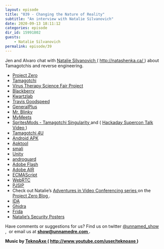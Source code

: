 ```yaml
---
layout: episode
title: "039 - Changing the Nature of Reality"
subtitle: "An interview with Natalie Silvanovich"
date: 2020-09-13 18:11:12
categories: episode
dir_id: 15991802
guests:
    - Natalie Silvanovich
permalink: episode/39
---
```

<p>
 Jen and Alvaro chat with
 <a href="https://twitter.com/natashenka">
  Natalie Silvanovich
 </a>
 (
 <a href="http://natashenka.ca/">
  http://natashenka.ca/
 </a>
 ) about Tamagotchis and reverse engineering.
</p>
<ul>
 <li>
  <a href="https://en.wikipedia.org/wiki/Project_Zero">
   Project Zero
  </a>
 </li>
 <li>
  <a href="https://en.wikipedia.org/wiki/Tamagotchi">
   Tamagotchi
  </a>
 </li>
 <li>
  <a href="http://cwsf.ca/legacy/www.cwsf2003.org/e_prizes_winners_div_hm.html">
   Virus Therapy Science Fair Project
  </a>
 </li>
 <li>
  <a href="https://en.wikipedia.org/wiki/BlackBerry_Limited">
   Blackberry
  </a>
 </li>
 <li>
  <a href="https://www.kwartzlab.ca/">
   Kwartzlab
  </a>
 </li>
 <li>
  <a href="https://twitter.com/travisgoodspeed">
   Travis Goodspeed
  </a>
 </li>
 <li>
  <a href="http://www.generalplus.com/">
   GeneralPlus
  </a>
 </li>
 <li>
  <a href="https://twitter.com/mstrblinky">
   Mr. Blinky
  </a>
 </li>
 <li>
  <a href="https://tamatown.com/downloads/">
   MyMeets
  </a>
 </li>
 <li>
  <a href="https://spritesmods.com/?art=tamasingularity">
   SpritesMods - Tamagotchi Singularity
  </a>
  and (
  <a href="https://youtu.be/3_-e_cJ1-Gs">
   Hackaday Supercon Talk Video
  </a>
  )
 </li>
 <li>
  <a href="https://tamagotchi.fandom.com/wiki/Tamagotchi_4U">
   Tamagotchi 4U
  </a>
 </li>
 <li>
  <a href="https://en.wikipedia.org/wiki/Android_application_package">
   Android APK
  </a>
 </li>
 <li>
  <a href="https://ibotpeaches.github.io/Apktool/">
   Apktool
  </a>
 </li>
 <li>
  <a href="https://github.com/JesusFreke/smali">
   smali
  </a>
 </li>
 <li>
  <a href="https://unity.com/">
   Unity
  </a>
 </li>
 <li>
  <a href="https://github.com/androguard/androguard">
   androguard
  </a>
 </li>
 <li>
  <a href="https://en.wikipedia.org/wiki/Adobe_Flash">
   Adobe Flash
  </a>
 </li>
 <li>
  <a href="https://en.wikipedia.org/wiki/Adobe_AIR">
   Adobe AIR
  </a>
 </li>
 <li>
  <a href="https://en.wikipedia.org/wiki/ECMAScript">
   ECMAScript
  </a>
 </li>
 <li>
  <a href="https://webrtc.org/">
   WebRTC
  </a>
 </li>
 <li>
  <a href="https://www.pjsip.org/">
   PJSIP
  </a>
 </li>
 <li>
  Check out Natalie’s
  <a href="https://googleprojectzero.blogspot.com/2018/12/adventures-in-video-conferencing-part-1.html">
   Adventures
  </a>
  <a href="https://googleprojectzero.blogspot.com/2018/12/adventures-in-video-conferencing-part-2.html">
   in
  </a>
  <a href="https://googleprojectzero.blogspot.com/2018/12/adventures-in-video-conferencing-part-3.html">
   Video
  </a>
  <a href="https://googleprojectzero.blogspot.com/2018/12/adventures-in-video-conferencing-part-4.html">
   Conferencing
  </a>
  <a href="https://googleprojectzero.blogspot.com/2018/12/adventures-in-video-conferencing-part-5.html">
   series
  </a>
  on the
  <a href="https://googleprojectzero.blogspot.com/">
   Project Zero Blog
  </a>
  .
 </li>
 <li>
  <a href="https://www.hex-rays.com/products/ida/">
   IDA
  </a>
 </li>
 <li>
  <a href="https://ghidra-sre.org/">
   Ghidra
  </a>
 </li>
 <li>
  <a href="https://frida.re/">
   Frida
  </a>
 </li>
 <li>
  <a href="http://natashenka.ca/posters/">
   Natalie’s Security Posters
  </a>
 </li>
</ul>
<p>
 Have comments or suggestions for us? Find us on twitter
 <a href="https://twitter.com/unnamed_show">
  @unnamed_show
 </a>
 ,  or email us at
 <a href="mailto:show@unnamedre.com">
  <strong>
   show@unnamedre.com
  </strong>
 </a>
 <strong>
  .
 </strong>
</p>
<p>
 <strong>
  Music by
 </strong>
 <a href="http://www.teknoaxe.com">
  <strong>
   TeknoAxe
  </strong>
 </a>
 <strong>
  (
 </strong>
 <a href="http://www.youtube.com/user/teknoaxe">
  <strong>
   http://www.youtube.com/user/teknoaxe
  </strong>
 </a>
 <strong>
  )
 </strong>
</p>
